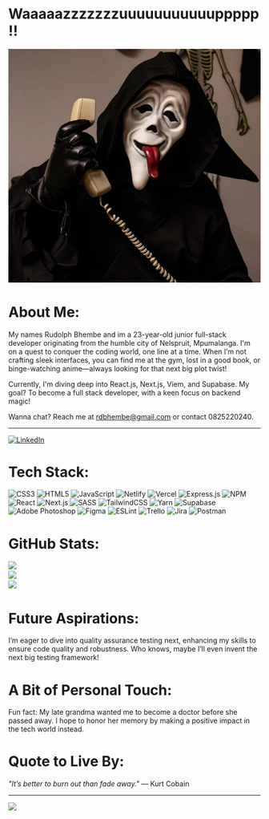 
# Waaaaazzzzzzzuuuuuuuuuuuppppp!!
![ghostface](ghostface.jpg)

# About Me:

My names Rudolph Bhembe and im a 23-year-old junior full-stack developer originating from the humble city of Nelspruit, Mpumalanga. I'm on a quest to conquer the coding world, one line at a time. When I’m not crafting sleek interfaces, you can find me at the gym, lost in a good book, or binge-watching anime—always looking for that next big plot twist!

Currently, I'm diving deep into React.js, Next.js, Viem, and Supabase. My goal? To become a full stack developer, with a keen focus on backend magic! 

Wanna chat? Reach me at rdbhembe@gmail.com or contact 0825220240.

---

[![LinkedIn](https://img.shields.io/badge/LinkedIn-%230077B5.svg?logo=linkedin&logoColor=white)](https://www.linkedin.com/in/rudolph-bhembe-a189b92a0/)

# Tech Stack:
![CSS3](https://img.shields.io/badge/css3-%231572B6.svg?style=for-the-badge&logo=css3&logoColor=white) ![HTML5](https://img.shields.io/badge/html5-%23E34F26.svg?style=for-the-badge&logo=html5&logoColor=white) ![JavaScript](https://img.shields.io/badge/javascript-%23323330.svg?style=for-the-badge&logo=javascript&logoColor=%23F7DF1E) ![Netlify](https://img.shields.io/badge/netlify-%23000000.svg?style=for-the-badge&logo=netlify&logoColor=#00C7B7) ![Vercel](https://img.shields.io/badge/vercel-%23000000.svg?style=for-the-badge&logo=vercel&logoColor=white) ![Express.js](https://img.shields.io/badge/express.js-%23404d59.svg?style=for-the-badge&logo=express&logoColor=%2361DAFB) ![NPM](https://img.shields.io/badge/NPM-%23000000.svg?style=for-the-badge&logo=npm&logoColor=white) ![React](https://img.shields.io/badge/react-%2320232a.svg?style=for-the-badge&logo=react&logoColor=%2361DAFB) ![Next.js](https://img.shields.io/badge/next.js-%2320232a.svg?style=for-the-badge&logo=next.js&logoColor=white) ![SASS](https://img.shields.io/badge/SASS-hotpink.svg?style=for-the-badge&logo=SASS&logoColor=white) ![TailwindCSS](https://img.shields.io/badge/tailwindcss-%2338B2AC.svg?style=for-the-badge&logo=tailwind-css&logoColor=white) ![Yarn](https://img.shields.io/badge/yarn-%232C8EBB.svg?style=for-the-badge&logo=yarn&logoColor=white) ![Supabase](https://img.shields.io/badge/Supabase-3ECF8E?style=for-the-badge&logo=supabase&logoColor=white) ![Adobe Photoshop](https://img.shields.io/badge/adobephotoshop-%2331A8FF.svg?style=for-the-badge&logo=adobephotoshop&logoColor=white) ![Figma](https://img.shields.io/badge/figma-%23F24E1E.svg?style=for-the-badge&logo=figma&logoColor=white) ![ESLint](https://img.shields.io/badge/ESLint-4B3263?style=for-the-badge&logo=eslint&logoColor=white) ![Trello](https://img.shields.io/badge/Trello-%23026AA7.svg?style=for-the-badge&logo=Trello&logoColor=white) ![Jira](https://img.shields.io/badge/jira-%230A0FFF.svg?style=for-the-badge&logo=jira&logoColor=white) ![Postman](https://img.shields.io/badge/Postman-FF6C37?style=for-the-badge&logo=postman&logoColor=white)

# GitHub Stats:
![](https://github-readme-stats.vercel.app/api?username=rd-codes&theme=tokyonight&hide_border=true&include_all_commits=true&count_private=true)<br/>
![](https://github-readme-streak-stats.herokuapp.com/?user=rd-codes&theme=tokyonight&hide_border=true)<br/>
![](https://github-readme-stats.vercel.app/api/top-langs/?username=rd-codes&theme=tokyonight&hide_border=true&include_all_commits=true&count_private=true&layout=compact)

# Future Aspirations:
I’m eager to dive into quality assurance testing next, enhancing my skills to ensure code quality and robustness. Who knows, maybe I’ll even invent the next big testing framework!

# A Bit of Personal Touch:
Fun fact: My late grandma wanted me to become a doctor before she passed away. I hope to honor her memory by making a positive impact in the tech world instead. 

# Quote to Live By:
*"It’s better to burn out than fade away."* — Kurt Cobain

---

[![](https://visitcount.itsvg.in/api?id=Matsfjeldstad&icon=0&color=12)](https://visitcount.itsvg.in)

<!-- Proudly created with GPRM ( https://gprm.itsvg.in ) -->
